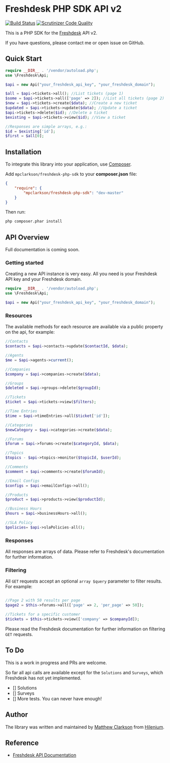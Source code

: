# Freshdesk PHP SDK API v2 

[![Build Status](https://travis-ci.org/mpclarkson/freshdesk-php-sdk.svg?branch=master)](https://travis-ci.org/mpclarkson/freshdesk-php-sdk)
[![Scrutinizer Code Quality](https://scrutinizer-ci.com/g/mpclarkson/freshdesk-php-sdk/badges/quality-score.png?b=master)](https://scrutinizer-ci.com/g/mpclarkson/freshdesk-php-sdk/?branch=master)

This is a PHP SDK for the [Freshdesk](https://www.freshdesk.com) API v2.

If you have questions, please contact me or open issue on GitHub.

## Quick Start
```php
require __DIR__ . '/vendor/autoload.php';
use \Freshdesk\Api;

$api = new Api("your_freshdesk_api_key", "your_freshdesk_domain");

$all = $api->tickets->all(); //List tickets (page 1)
$some = $api->tickets->all(['page' => 2]); //List all tickets (page 2)
$new = $api->tickets->create($data); //Create a new ticket
$updated = $api->tickets->update($data); //Update a ticket
$api->tickets->delete($id); //Delete a ticket
$existing = $api->tickets->view($id); //View a ticket

//Responses are simple arrays, e.g.:
$id = $existing['id'];
$first = $all[0];

```

## Installation
To integrate this library into your application, use [Composer](https://getcomposer.org).

Add `mpclarkson/freshdesk-php-sdk` to your **composer.json** file:

```json
{
    "require": {
        "mpclarkson/freshdesk-php-sdk": "dev-master"
    }
}

```

Then run:

```bash
php composer.phar install
```

## API Overview

Full documentation is coming soon.

### Getting started

Creating a new API instance is very easy. All you need is your Freshdesk 
API key and your Freshdesk domain.

```php
require __DIR__ . '/vendor/autoload.php';
use \Freshdesk\Api;

$api = new Api("your_freshdesk_api_key", "your_freshdesk_domain");
```

### Resources

The available methods for each resource are available via a public
property on the api, for example:

```php
//Contacts
$contacts = $api->contacts->update($contactId, $data);

//Agents
$me = $api->agents->current();

//Companies
$company = $api->companies->create($data);

//Groups
$deleted = $api->groups->delete($groupId);

//Tickets
$ticket = $api->tickets->view($filters);

//Time Entries
$time = $api->timeEntries->all($ticket['id']);

//Categories
$newCategory = $api->categories->create($data);

//Forums
$forum = $api->forums->create($categoryId, $data);

//Topics
$topics - $api->topics->monitor($topicId, $userId);

//Comments
$comment = $api->comments->create($forumId);

//Email Configs
$configs = $api->emailConfigs->all();

//Products
$product = $api->products->view($productId);

//Business Hours
$hours = $api->businessHours->all();

//SLA Policy
$policies= $api->slaPolicies-all();

```

### Responses

All responses are arrays of data. Please refer to Freshdesk's documentation
for further information. 


### Filtering

All `GET` requests accept an optional `array $query` parameter to filter
results. For example:

```php

//Page 2 with 50 results per page
$page2 = $this->forums->all(['page' => 2, 'per_page' => 50]);

//Tickets for a specific customer
$tickets = $this->tickets->view(['company' => $companyId]);

```

Please read the Freshdesk documentation for further information on
filtering `GET` requests.


## To Do

This is a work in progress and PRs are welcome.

So far all api calls are available except for the `Solutions` and `Surveys`, 
which Freshdesk has not yet implemented.

- [] Solutions
- [] Surveys
- [] More tests. You can never have enough!

## Author

The library was written and maintained by [Matthew Clarkson](http://mpclarkson.github.io/) 
from [Hilenium](https://hilenium.com).


## Reference

* [Freshdesk API Documentation](https://developer.freshdesk.com/api/)
